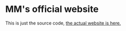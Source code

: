 # MM's official website

This is just the source code, [the actual website is here.](https://www.modernmodpacks.site/)
